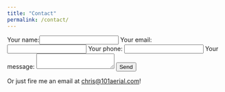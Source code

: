 ```yaml
---
title: "Contact"
permalink: /contact/
---
```


<form action="https://getsimpleform.com/messages?form_api_token=759e2ebdf56d3d14a69cf18872ce7c82" method="post">
  <input type='hidden' name='redirect_to' value='https://101aerial.com/contact_thanks/' />
  Your name:<input type='text' name='client_name' />
  Your email:<input type='text' name='client_email' />
  Your phone: <input type='text' name='client_phone' />
  Your message: <textarea name="message"></textarea>
  <button type='submit'>Send</button>
</form>

Or just fire me an email at [chris@101aerial.com](mailto:chris@101aerial.com)!
